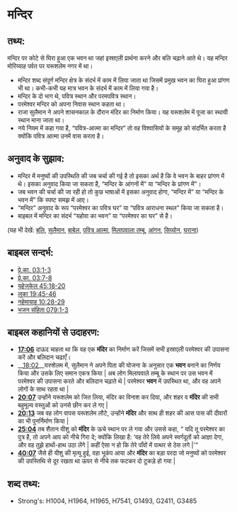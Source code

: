 # मन्दिर #

## तथ्य: ##

मन्दिर पर कोटे से घिरा हुआ एक भवन था जहां इस्राएली प्रार्थना करने और बलि चढ़ाने आते थे। यह मन्दिर मोरिय्याह पर्वत पर यरूशलेम नगर में था।

* मन्दिर शब्द संपूर्ण मन्दिर क्षेत्र के संदर्भ में काम में लिया जाता था जिसमें प्रमुख भवन का घिरा हुआ प्रांगण भी था। कभी-कभी यह मात्र भवन के संदर्भ में काम में लिया गया है।
* मन्दिर के दो भाग थे, पवित्र स्थान और परमपवित्र स्थान।
* परमेश्वर मन्दिर को अपना निवास स्थान कहता था।
* राजा सुलैमान ने अपने शासनकाल के दौरान मंदिर का निर्माण किया। यह यरूशलेम में पूजा का स्थायी स्थान माना जाता था।
* नये नियम में कहा गया है, “पवित्र-आत्मा का मन्दिर” तो वह विश्वासियों के समूह को संदर्भित करता है क्योंकि पवित्र आत्मा उनमें वास करता है।

## अनुवाद के सुझाव: ##

* मन्दिर में मनुष्यों की उपस्थिति की जब चर्चा की गई है तो इसका अर्थ है कि वे भवन के बाहर प्रांगण में थे। इसका अनुवाद किया जा सकता है, “मन्दिर के आंगनों में” या “मन्दिर के प्रांगण में”।
* जब भवन की चर्चा की जा रही हो तो कुछ भाषाओं में इसका अनुवाद होगा, “मन्दिर में” या “मन्दिर के भवन में” कि स्पष्ट समझ में आए। 
* “मन्दिर” अनुवाद के रूप “परमेश्वर का पवित्र घर” या “पवित्र आराधना स्थल” किया जा सकता है।
* बाइबल में मन्दिर का संदर्भ “यहोवा का भवन” या “परमेश्वर का घर” से है।

(यह भी देखें: [बलि](../other/sacrifice.md), [सुलैमान](../names/solomon.md), [बाबेल](../names/babylon.md), [पवित्र आत्मा](../kt/holyspirit.md), [मिलापवाला तम्बू](../kt/tabernacle.md), [आंगन](../other/courtyard.md), [सिय्योन](../kt/zion.md), [घराना](../other/house.md))

## बाइबल सन्दर्भ: ##

* [प्रे.का. 03:1-3](rc://hi/tn/help/act/03/01)
* [प्रे.का. 03:7-8](rc://hi/tn/help/act/03/07)
* [यहेजकेल 45:18-20](rc://hi/tn/help/ezk/45/18)
* [लूका 19:45-46](rc://hi/tn/help/luk/19/45)
* [नहेमायाह 10:28-29](rc://hi/tn/help/neh/10/28)
* [भजन संहिता 079:1-3](rc://hi/tn/help/psa/079/001)

## बाइबल कहानियों से उदाहरण: ##

* __[17:06](rc://hi/tn/help/obs/17/06)__ दाऊद चाहता था कि वह एक __मंदिर__ का निर्माण करें जिसमें सभी इस्राएली परमेश्वर की उपासना करें और बलिदान चढाएँ।
* __[18:02](rc://hi/tn/help/obs/18/02)__यरुशेलम में, सुलैमान ने अपने पिता की योजना के अनुसार एक __भवन__ बनाने का निर्णय किया और उसके लिए समान एकत्र किया | अब लोग मिलापवाले तम्बू के स्थान पर उस भवन में परमेश्वर की उपासना करते और बलिदान चढ़ाते थे | परमेश्वर __भवन__ में उपस्थित था, और वह अपने लोगों के साथ रहता था |
* __[20:07](rc://hi/tn/help/obs/20/07)__ उन्होंने यरूशलेम को जित लिया, मंदिर का विनाश कर दिया, और शहर व __मंदिर__ की सभी बहुमूल्य वस्तुओं को उनसे छीन कर ले गए |
* __[20:13](rc://hi/tn/help/obs/20/13)__ जब वह लोग वापस यरूशलेम लौटे, उन्होंने __मंदिर__ और साथ ही शहर की आस पास की दीवारों का भी पुनर्निर्माण किया |
* __[25:04](rc://hi/tn/help/obs/25/04)__ तब शैतान यीशु को __मंदिर__ के ऊचे स्थान पर ले गया और उससे कहा, “ यदि तू परमेश्वर का पुत्र है, तो अपने आप को नीचे गिरा दे; क्योंकि लिखा है: ‘वह तेरे लिये अपने स्वर्गदूतों को आज्ञा देगा, और वह तुझे हाथों-हाथ उठा लेंगे | कहीं ऐसा न हो कि तेरे पाँवों में पत्थर से ठेस लगे |'"
* __[40:07](rc://hi/tn/help/obs/40/07)__  जैसे ही यीशु की मृत्यु हुई, वहा भूकंप आया और __मंदिर__ का बड़ा परदा जो मनुष्यों को परमेश्वर की उपस्तिथि से दूर रखता था ऊपर से नीचे तक फटकर दो टुकड़े हो गया |


## शब्द तथ्य: ##

* Strong's: H1004, H1964, H1965, H7541, G1493, G2411, G3485
